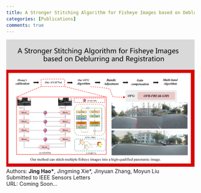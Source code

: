 ```yaml
---
title: A Stronger Stitching Algorithm for Fisheye Images based on Deblurring and Registration
categories: [Publications]
comments: true
---
```


<img src="../assets/img/framework_ANAFNet.png"> <br>
Authors: <strong>Jing Hao\*</strong>, Jingming Xie\*, Jinyuan Zhang, Moyun Liu <br>
Submitted to IEEE Sensors Letters<br>
URL: Coming Soon... <br>


[GSCA]:	https://openreview.net/pdf?id=isodM5jTA7h
